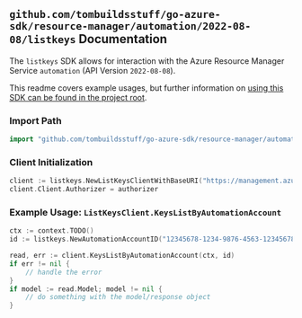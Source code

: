 
## `github.com/tombuildsstuff/go-azure-sdk/resource-manager/automation/2022-08-08/listkeys` Documentation

The `listkeys` SDK allows for interaction with the Azure Resource Manager Service `automation` (API Version `2022-08-08`).

This readme covers example usages, but further information on [using this SDK can be found in the project root](https://github.com/tombuildsstuff/go-azure-sdk/tree/main/docs).

### Import Path

```go
import "github.com/tombuildsstuff/go-azure-sdk/resource-manager/automation/2022-08-08/listkeys"
```


### Client Initialization

```go
client := listkeys.NewListKeysClientWithBaseURI("https://management.azure.com")
client.Client.Authorizer = authorizer
```


### Example Usage: `ListKeysClient.KeysListByAutomationAccount`

```go
ctx := context.TODO()
id := listkeys.NewAutomationAccountID("12345678-1234-9876-4563-123456789012", "example-resource-group", "automationAccountValue")

read, err := client.KeysListByAutomationAccount(ctx, id)
if err != nil {
	// handle the error
}
if model := read.Model; model != nil {
	// do something with the model/response object
}
```
